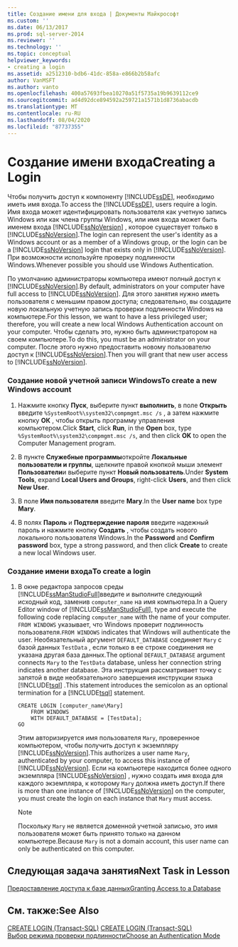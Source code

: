 ```yaml
---
title: Создание имени для входа | Документы Майкрософт
ms.custom: ''
ms.date: 06/13/2017
ms.prod: sql-server-2014
ms.reviewer: ''
ms.technology: ''
ms.topic: conceptual
helpviewer_keywords:
- creating a login
ms.assetid: a2512310-bdb6-41dc-858a-e866b2b58afc
author: VanMSFT
ms.author: vanto
ms.openlocfilehash: 400a57693fbea10270a51f5735a19b9639112ce9
ms.sourcegitcommit: ad4d92dce894592a259721a1571b1d8736abacdb
ms.translationtype: MT
ms.contentlocale: ru-RU
ms.lasthandoff: 08/04/2020
ms.locfileid: "87737355"
---
```

# <a name="creating-a-login"></a><span data-ttu-id="81532-102">Создание имени входа</span><span class="sxs-lookup"><span data-stu-id="81532-102">Creating a Login</span></span>
  <span data-ttu-id="81532-103">Чтобы получить доступ к компоненту [!INCLUDE[ssDE](../includes/ssde-md.md)], необходимо иметь имя входа.</span><span class="sxs-lookup"><span data-stu-id="81532-103">To access the [!INCLUDE[ssDE](../includes/ssde-md.md)], users require a login.</span></span> <span data-ttu-id="81532-104">Имя входа может идентифицировать пользователя как учетную запись Windows или как члена группы Windows, или имя входа может быть именем входа [!INCLUDE[ssNoVersion](../includes/ssnoversion-md.md)] , которое существует только в [!INCLUDE[ssNoVersion](../includes/ssnoversion-md.md)].</span><span class="sxs-lookup"><span data-stu-id="81532-104">The login can represent the user's identity as a Windows account or as a member of a Windows group, or the login can be a [!INCLUDE[ssNoVersion](../includes/ssnoversion-md.md)] login that exists only in [!INCLUDE[ssNoVersion](../includes/ssnoversion-md.md)].</span></span> <span data-ttu-id="81532-105">При возможности используйте проверку подлинности Windows.</span><span class="sxs-lookup"><span data-stu-id="81532-105">Whenever possible you should use Windows Authentication.</span></span>  
  
 <span data-ttu-id="81532-106">По умолчанию администраторы компьютера имеют полный доступ к [!INCLUDE[ssNoVersion](../includes/ssnoversion-md.md)].</span><span class="sxs-lookup"><span data-stu-id="81532-106">By default, administrators on your computer have full access to [!INCLUDE[ssNoVersion](../includes/ssnoversion-md.md)].</span></span> <span data-ttu-id="81532-107">Для этого занятия нужно иметь пользователя с меньшим правом доступа; следовательно, вы создадите новую локальную учетную запись проверки подлинности Windows на компьютере.</span><span class="sxs-lookup"><span data-stu-id="81532-107">For this lesson, we want to have a less privileged user; therefore, you will create a new local Windows Authentication account on your computer.</span></span> <span data-ttu-id="81532-108">Чтобы сделать это, нужно быть администратором на своем компьютере.</span><span class="sxs-lookup"><span data-stu-id="81532-108">To do this, you must be an administrator on your computer.</span></span> <span data-ttu-id="81532-109">После этого нужно предоставить новому пользователю доступ к [!INCLUDE[ssNoVersion](../includes/ssnoversion-md.md)].</span><span class="sxs-lookup"><span data-stu-id="81532-109">Then you will grant that new user access to [!INCLUDE[ssNoVersion](../includes/ssnoversion-md.md)].</span></span>  
  
### <a name="to-create-a-new-windows-account"></a><span data-ttu-id="81532-110">Создание новой учетной записи Windows</span><span class="sxs-lookup"><span data-stu-id="81532-110">To create a new Windows account</span></span>  
  
1.  <span data-ttu-id="81532-111">Нажмите кнопку **Пуск**, выберите пункт **выполнить**, в поле **Открыть** введите `%SystemRoot%\system32\compmgmt.msc /s` , а затем нажмите кнопку **ОК** , чтобы открыть программу управления компьютером.</span><span class="sxs-lookup"><span data-stu-id="81532-111">Click **Start**, click **Run**, in the **Open** box, type `%SystemRoot%\system32\compmgmt.msc /s`, and then click **OK** to open the Computer Management program.</span></span>  
  
2.  <span data-ttu-id="81532-112">В пункте **Служебные программы**откройте **Локальные пользователи и группы**, щелкните правой кнопкой мыши элемент **Пользователи**и выберите пункт **Новый пользователь**.</span><span class="sxs-lookup"><span data-stu-id="81532-112">Under **System Tools**, expand **Local Users and Groups**, right-click **Users**, and then click **New User**.</span></span>  
  
3.  <span data-ttu-id="81532-113">В поле **Имя пользователя** введите **Mary**.</span><span class="sxs-lookup"><span data-stu-id="81532-113">In the **User name** box type **Mary**.</span></span>  
  
4.  <span data-ttu-id="81532-114">В полях **Пароль** и **Подтверждение пароля** введите надежный пароль и нажмите кнопку **Создать** , чтобы создать нового локального пользователя Windows.</span><span class="sxs-lookup"><span data-stu-id="81532-114">In the **Password** and **Confirm password** box, type a strong password, and then click **Create** to create a new local Windows user.</span></span>  
  
### <a name="to-create-a-login"></a><span data-ttu-id="81532-115">Создание имени входа</span><span class="sxs-lookup"><span data-stu-id="81532-115">To create a login</span></span>  
  
1.  <span data-ttu-id="81532-116">В окне редактора запросов среды [!INCLUDE[ssManStudioFull](../includes/ssmanstudiofull-md.md)]введите и выполните следующий исходный код, заменив `computer_name` на имя компьютера.</span><span class="sxs-lookup"><span data-stu-id="81532-116">In a Query Editor window of [!INCLUDE[ssManStudioFull](../includes/ssmanstudiofull-md.md)], type and execute the following code replacing `computer_name` with the name of your computer.</span></span> <span data-ttu-id="81532-117">`FROM WINDOWS` указывает, что Windows проверит подлинность пользователя.</span><span class="sxs-lookup"><span data-stu-id="81532-117">`FROM WINDOWS` indicates that Windows will authenticate the user.</span></span> <span data-ttu-id="81532-118">Необязательный аргумент `DEFAULT_DATABASE` соединяет `Mary` с базой данных `TestData` , если только в ее строке соединения не указана другая база данных.</span><span class="sxs-lookup"><span data-stu-id="81532-118">The optional `DEFAULT_DATABASE` argument connects `Mary` to the `TestData` database, unless her connection string indicates another database.</span></span> <span data-ttu-id="81532-119">Эта инструкция рассматривает точку с запятой в виде необязательного завершения инструкции языка [!INCLUDE[tsql](../includes/tsql-md.md)] .</span><span class="sxs-lookup"><span data-stu-id="81532-119">This statement introduces the semicolon as an optional termination for a [!INCLUDE[tsql](../includes/tsql-md.md)] statement.</span></span>  
  
    ```  
    CREATE LOGIN [computer_name\Mary]  
        FROM WINDOWS  
        WITH DEFAULT_DATABASE = [TestData];  
    GO  
    ```  
  
     <span data-ttu-id="81532-120">Этим авторизируется имя пользователя `Mary`, проверенное компьютером, чтобы получить доступ к экземпляру [!INCLUDE[ssNoVersion](../includes/ssnoversion-md.md)].</span><span class="sxs-lookup"><span data-stu-id="81532-120">This authorizes a user name `Mary`, authenticated by your computer, to access this instance of [!INCLUDE[ssNoVersion](../includes/ssnoversion-md.md)].</span></span> <span data-ttu-id="81532-121">Если на компьютере находится более одного экземпляра [!INCLUDE[ssNoVersion](../includes/ssnoversion-md.md)] , нужно создать имя входа для каждого экземпляра, к которому `Mary` должна иметь доступ.</span><span class="sxs-lookup"><span data-stu-id="81532-121">If there is more than one instance of [!INCLUDE[ssNoVersion](../includes/ssnoversion-md.md)] on the computer, you must create the login on each instance that `Mary` must access.</span></span>  
  
    > [!NOTE]  
    >  <span data-ttu-id="81532-122">Поскольку `Mary` не является доменной учетной записью, это имя пользователя может быть принято только на данном компьютере.</span><span class="sxs-lookup"><span data-stu-id="81532-122">Because `Mary` is not a domain account, this user name can only be authenticated on this computer.</span></span>  
  
## <a name="next-task-in-lesson"></a><span data-ttu-id="81532-123">Следующая задача занятия</span><span class="sxs-lookup"><span data-stu-id="81532-123">Next Task in Lesson</span></span>  
 [<span data-ttu-id="81532-124">Предоставление доступа к базе данных</span><span class="sxs-lookup"><span data-stu-id="81532-124">Granting Access to a Database</span></span>](lesson-2-2-granting-access-to-a-database.md)  
  
## <a name="see-also"></a><span data-ttu-id="81532-125">См. также:</span><span class="sxs-lookup"><span data-stu-id="81532-125">See Also</span></span>  
 <span data-ttu-id="81532-126">[CREATE LOGIN (Transact-SQL)](/sql/t-sql/statements/create-login-transact-sql) </span><span class="sxs-lookup"><span data-stu-id="81532-126">[CREATE LOGIN &#40;Transact-SQL&#41;](/sql/t-sql/statements/create-login-transact-sql) </span></span>  
 [<span data-ttu-id="81532-127">Выбор режима проверки подлинности</span><span class="sxs-lookup"><span data-stu-id="81532-127">Choose an Authentication Mode</span></span>](../relational-databases/security/choose-an-authentication-mode.md)  
  
  
